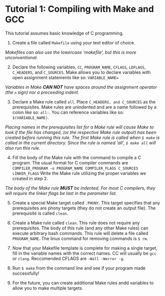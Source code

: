 # Tutorial 1: Compiling with Make and GCC

This tutorial assumes basic knowledge of C programming.

1. Create a file called `Makefile` using your text editor of choice. 

_Makefiles can also use the lowercase 'makefile', but this is more unconventional._

2. Declare the following variables, `CC`, `PROGRAM_NAME`, `CFLAGS`, `LDFLAGS`, `C_HEADERS`, and `C_SOURCES`. Make allows you to declare variables with open assignment statements like so: `VARIABLE_NAME=`

_Variables in Make **CAN NOT** have spaces around the assignment operator (the `=` sign) nor a preceeding indent._

3. Declare a Make rule called `all`. Place `C_HEADERS, and C_SOURCES` as the prerequisites. Make rules are unindented and are a name followed by a colon like so: `all:`. You can reference variables like so: `$(VARIABLE_NAME)`.

_Placing names in the prerequisites list for a Make rule will cause Make to look if the file has changed, (or the respective Make rule output) has been created before running this rule._
_The first Make rule is called when `$ make` is called in the current directory. Since the rule is named 'all', `$ make all` will also run this rule._

4. Fill the body of the Make rule with the command to compile a C program. The usual format for C compiler commands are `COMPILER_PROGRAM -o PROGRAM_NAME COMPILER_FLAGS C_SOURCES LINKER_FLAGS` Write the Make rule utilizing the proper variables we created in step 2.

_The body of the Make rule **MUST** be indented. For most C compilers, they will require the linker flags be last in the parameter list._

5. Create a special Make target called `.PHONY`. This target specifies that any prerequisites are phony targets (they do not create an output file). The prerequisite is called `clean`.

6. Create a Make rule called `clean`. This rule does not require any prerequisites. The body of this rule (and any other Make rules) can execute arbitrary bash commands. This rule will delete a file called `PROGRAM_NAME`. The linux command for removing commands is `$ rm`.

7. Now that your Makefile template is complete for making a single target, fill in the variable names with the correct names. CC will usually be `gcc` or `clang`. Reccomended CFLAGS are `-Wall -Werror -g`. 

8. Run `$ make` from the command line and see if your program made successfully!

9. For the future, you can create additional Make rules andd variables to allow you to make multiple targets.

